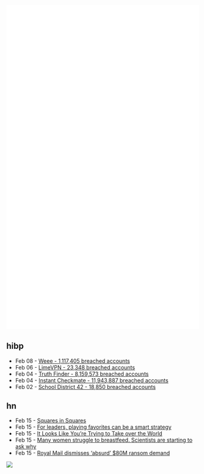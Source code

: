 ![Metrics](https://raw.githubusercontent.com/phixion/phixion/master/metrics.svg)

## hibp

<!--
for https://github.com/phixion/phixion/blob/main/.github/workflows/feeds.yml
-->
<!--START_SECTION:haveibeenpwnd-->
- Feb 08 - [Weee - 1,117,405 breached accounts](https://haveibeenpwned.com/PwnedWebsites#Weee)
- Feb 06 - [LimeVPN - 23,348 breached accounts](https://haveibeenpwned.com/PwnedWebsites#LimeVPN)
- Feb 04 - [Truth Finder - 8,159,573 breached accounts](https://haveibeenpwned.com/PwnedWebsites#TruthFinder)
- Feb 04 - [Instant Checkmate - 11,943,887 breached accounts](https://haveibeenpwned.com/PwnedWebsites#InstantCheckmate)
- Feb 02 - [School District 42 - 18,850 breached accounts](https://haveibeenpwned.com/PwnedWebsites#SchoolDistrict42)
<!--END_SECTION:haveibeenpwnd-->

## hn

<!--
for https://github.com/phixion/phixion/blob/main/.github/workflows/feeds.yml
-->
<!--START_SECTION:hn-->
- Feb 15 - [Squares in Squares](https://erich-friedman.github.io/packing/squinsqu/)
- Feb 15 - [For leaders, playing favorites can be a smart strategy](https://phys.org/news/2023-02-leaders-playing-favorites-smart-strategy.html)
- Feb 15 - [It Looks Like You’re Trying to Take over the World](https://gwern.net/fiction/clippy)
- Feb 15 - [Many women struggle to breastfeed. Scientists are starting to ask why](https://www.nationalgeographic.com/science/article/many-women-struggle-to-breastfeed-scientists-are-starting-to-ask-why)
- Feb 15 - [Royal Mail dismisses ‘absurd’ $80M ransom demand](https://www.theguardian.com/business/2023/feb/15/under-no-circumstances-will-we-pay-that-absurd-amount-royal-mail-tells-hackers)
<!--END_SECTION:hn-->

<!--
for https://yhype.me
-->
![](https://hit.yhype.me/github/profile?user_id=13013670)
